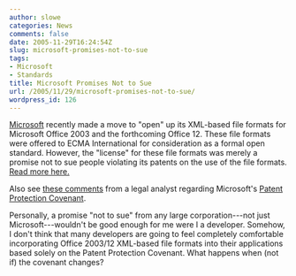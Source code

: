 ```yaml
---
author: slowe
categories: News
comments: false
date: 2005-11-29T16:24:54Z
slug: microsoft-promises-not-to-sue
tags:
- Microsoft
- Standards
title: Microsoft Promises Not to Sue
url: /2005/11/29/microsoft-promises-not-to-sue/
wordpress_id: 126
---
```


[Microsoft](http://www.microsoft.com/) recently made a move to "open" up its XML-based file formats for Microsoft Office 2003 and the forthcoming Office 12. These file formats were offered to ECMA International for consideration as a formal open standard. However, the "license" for these file formats was merely a promise not to sue people violating its patents on the use of the file formats. [Read more here.](http://www.eweek.com/article2/0,1759,1894039,00.asp)

Also see [these comments](http://www.eweek.com/article2/0,1895,1892757,00.asp) from a legal analyst regarding Microsoft's [Patent Protection Covenant](http://www.microsoft.com/office/xml/covenant.mspx).

Personally, a promise "not to sue" from any large corporation---not just Microsoft---wouldn't be good enough for me were I a developer. Somehow, I don't think that many developers are going to feel completely comfortable incorporating Office 2003/12 XML-based file formats into their applications based solely on the Patent Protection Covenant. What happens when (not if) the covenant changes?
